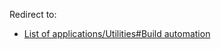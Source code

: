 Redirect to:

*   [List of applications/Utilities#Build automation](/index.php/List_of_applications/Utilities#Build_automation "List of applications/Utilities")